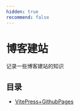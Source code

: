 ```yaml
---
hidden: true
recommend: false
---
```

# 博客建站
记录一些博客建站的知识
## 目录
- [VitePress+GithubPages](./VitePress+GithubPages搭建自己的个人博客.md)